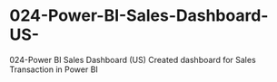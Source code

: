 # 024-Power-BI-Sales-Dashboard-US-
024-Power BI Sales Dashboard (US) Created dashboard for Sales Transaction in Power BI
